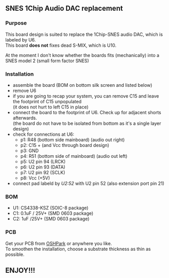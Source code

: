 SNES 1Chip Audio DAC replacement
--------------------------------

### Purpose

This board design is suited to replace the 1Chip-SNES audio DAC, which is labeled by U6.  
This board **does not** fixes dead S-MIX, which is U10.

At the moment I don't know whether the boards fits (mechanically) into a SNES model 2 (small form factor SNES)

### Installation

- assemble the board (BOM on bottom silk screen and listed below)
- remove U6
- if you are going to recap your system, you can remove C15 and leave the footprint of C15 unpopulated  
  (it does not hurt to left C15 in place)
- connect the board to the footprint of U6. Check up for adjacent shorts afterwards.  
  (the board do not have to be isolated from bottom as it's a single layer design)
- check for connections at U6:
  - p1: R48 (bottom side mainboard) (audio out right)
  - p2: C15 + (and Vcc through board design)
  - p3: GND
  - p4: R51 (bottom side of mainboard) (audio out left)
  - p5: U2 pin 94 (LRCK)
  - p6: U2 pin 93 (DATA)
  - p7: U2 pin 92 (SCLK)
  - p8: Vcc (+5V)
- connect pad labeld by _U2:52_ with U2 pin 52 (also extension port pin 21)


### BOM

- U1: CS4338-KSZ (SOIC-8 package)
- C1: 0.1uF / 25V+ (SMD 0603 package)
- C2: 1uF /25V+ (SMD 0603 package)

### PCB

Get your PCB from [OSHPark](https://oshpark.com/shared_projects/qMppLcDq) or anywhere you like.  
To smoothen the installation, choose a substrate thickness as thin as possible.

## ENJOY!!!